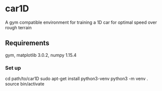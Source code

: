 # car1D
A gym compatible environment for training a 1D car for optimal speed over rough terrain

## Requirements
  gym,
  matplotlib 3.0.2,
  numpy 1.15.4

### Set up

  cd path/to/car1D
  sudo apt-get install python3-venv
  python3 -m venv .
  source bin/activate
  
